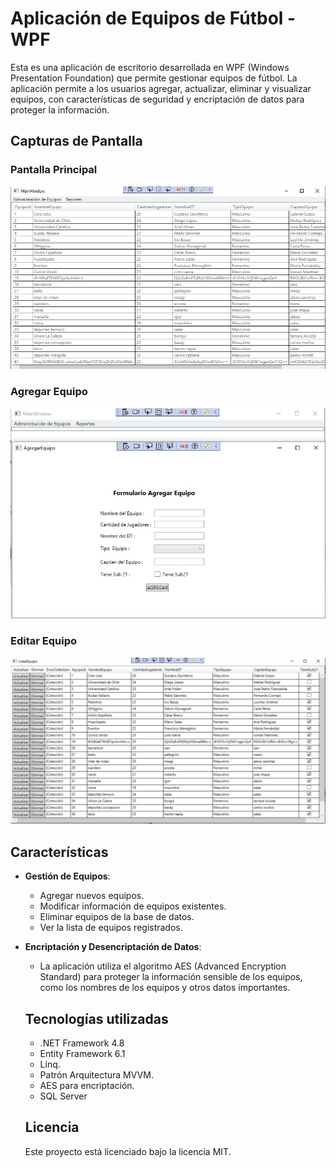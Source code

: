 # Aplicación de Equipos de Fútbol - WPF

Esta es una aplicación de escritorio desarrollada en WPF (Windows Presentation Foundation) que permite gestionar equipos de fútbol. La aplicación permite a los usuarios agregar, actualizar, eliminar y visualizar equipos, con características de seguridad y encriptación de datos para proteger la información.

## Capturas de Pantalla

### Pantalla Principal
![Pantalla Principal](screen5.jpg)

### Agregar Equipo
![Agregar Equipo](screen2.jpg)

### Editar Equipo
![Editar Equipo](screen4.jpg)

## Características

- **Gestión de Equipos**: 
  - Agregar nuevos equipos.
  - Modificar información de equipos existentes.
  - Eliminar equipos de la base de datos.
  - Ver la lista de equipos registrados.

- **Encriptación y Desencriptación de Datos**:
  - La aplicación utiliza el algoritmo AES (Advanced Encryption Standard) para proteger la información sensible de los equipos, como los nombres de los equipos y otros datos importantes.

  ## Tecnologías utilizadas
  - .NET Framework 4.8
  - Entity Framework 6.1
  - Linq.
  - Patrón Arquitectura MVVM.
  - AES para encriptación.
  - SQL Server

   ## Licencia
   Este proyecto está licenciado bajo la licencia MIT.


